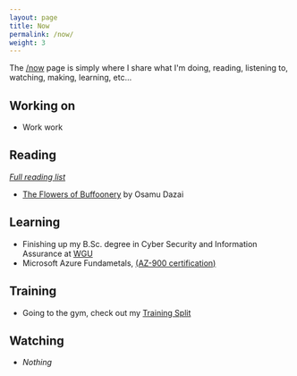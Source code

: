 ```yaml
---
layout: page
title: Now
permalink: /now/
weight: 3
---
```


The [/now](/now) page is simply where I share what I'm doing, reading, listening to, watching, making, learning, etc…

## Working on

- Work work

## Reading
*[Full reading list](https://www.goodreads.com/user/show/6505848-daniel)*

- [The Flowers of Buffoonery](https://www.goodreads.com/book/show/61340205-the-flowers-of-buffoonery) by Osamu Dazai

## Learning

- Finishing up my B.Sc. degree in Cyber Security and Information Assurance at [WGU](https://wgu.edu)
- Microsoft Azure Fundametals, [(AZ-900 certification)](https://learn.microsoft.com/en-us/training/courses/az-900t00)

## Training

- Going to the gym, check out my [Training Split](/physical-training/)

## Watching

- *Nothing*
  